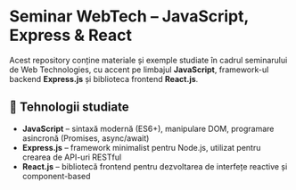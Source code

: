# Seminar WebTech – JavaScript, Express & React

Acest repository conține materiale și exemple studiate în cadrul seminarului de Web Technologies, cu accent pe limbajul **JavaScript**, framework-ul backend **Express.js** și biblioteca frontend **React.js**.

## 🔧 Tehnologii studiate

- **JavaScript** – sintaxă modernă (ES6+), manipulare DOM, programare asincronă (Promises, async/await)
- **Express.js** – framework minimalist pentru Node.js, utilizat pentru crearea de API-uri RESTful
- **React.js** – bibliotecă frontend pentru dezvoltarea de interfețe reactive și component-based
